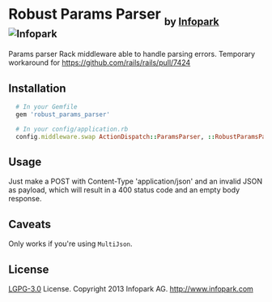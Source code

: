 # Robust Params Parser <sub><sub>by [Infopark](http://www.infopark.com) ![Infopark](https://raw.github.com/infopark/robust_params_parser/master/infopark.jpg)</sub></sub>

Params parser Rack middleware able to handle parsing errors.
Temporary workaround for https://github.com/rails/rails/pull/7424

## Installation

```ruby
  # In your Gemfile
  gem 'robust_params_parser'

  # In your config/application.rb
  config.middleware.swap ActionDispatch::ParamsParser, ::RobustParamsParser, {}
```

## Usage

Just make a POST with Content-Type 'application/json' and an invalid JSON as payload, which
will result in a 400 status code and an empty body response.

## Caveats

Only works if you're using `MultiJson`.

## License

[LGPG-3.0](http://www.gnu.org/licenses/lgpl-3.0.html) License.
Copyright 2013 Infopark AG.
http://www.infopark.com


